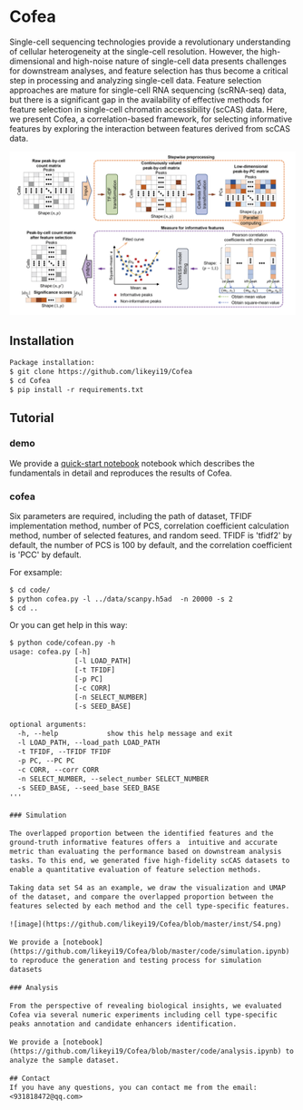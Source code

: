 # Cofea

Single-cell sequencing technologies provide a revolutionary understanding of cellular heterogeneity at the single-cell resolution. However, the high-dimensional and high-noise nature of single-cell data presents challenges for downstream analyses, and feature selection has thus become a critical step in processing and analyzing single-cell data. Feature selection approaches are mature for single-cell RNA sequencing (scRNA-seq) data, but there is a significant gap in the availability of effective methods for feature selection in single-cell chromatin accessibility (scCAS) data. Here, we present Cofea, a correlation-based framework, for selecting informative features by exploring the interaction between features derived from scCAS data.

![image](https://github.com/likeyi19/Cofea/blob/master/inst/Model.png)

## Installation  

```  
Package installation:
$ git clone https://github.com/likeyi19/Cofea   
$ cd Cofea   
$ pip install -r requirements.txt
```

## Tutorial

### demo

We provide a [quick-start notebook](https://github.com/likeyi19/Cofea/blob/master/code/demo.ipynb) notebook which describes the fundamentals in detail and reproduces the results of Cofea.

### cofea

Six parameters are required, including the path of dataset, TFIDF implementation method, number of PCS, correlation coefficient calculation method, number of selected features, and random seed. TFIDF is 'tfidf2' by default, the number of PCS is 100 by default, and the correlation coefficient is 'PCC' by default.

For exsample:
```
$ cd code/
$ python cofea.py -l ../data/scanpy.h5ad  -n 20000 -s 2
$ cd ..
```

Or you can get help in this way:
```  
$ python code/cofean.py -h
usage: cofea.py [-h] 
                [-l LOAD_PATH] 
                [-t TFIDF] 
                [-p PC] 
                [-c CORR] 
                [-n SELECT_NUMBER] 
                [-s SEED_BASE]

optional arguments:
  -h, --help            show this help message and exit
  -l LOAD_PATH, --load_path LOAD_PATH
  -t TFIDF, --TFIDF TFIDF
  -p PC, --PC PC
  -c CORR, --corr CORR
  -n SELECT_NUMBER, --select_number SELECT_NUMBER
  -s SEED_BASE, --seed_base SEED_BASE
'''

### Simulation

The overlapped proportion between the identified features and the ground-truth informative features offers a  intuitive and accurate metric than evaluating the performance based on downstream analysis tasks. To this end, we generated five high-fidelity scCAS datasets to enable a quantitative evaluation of feature selection methods. 

Taking data set S4 as an example, we draw the visualization and UMAP of the dataset, and compare the overlapped proportion between the features selected by each method and the cell type-specific features.

![image](https://github.com/likeyi19/Cofea/blob/master/inst/S4.png)

We provide a [notebook](https://github.com/likeyi19/Cofea/blob/master/code/simulation.ipynb) to reproduce the generation and testing process for simulation datasets

### Analysis

From the perspective of revealing biological insights, we evaluated Cofea via several numeric experiments including cell type-specific peaks annotation and candidate enhancers identification.

We provide a [notebook](https://github.com/likeyi19/Cofea/blob/master/code/analysis.ipynb) to analyze the sample dataset.

## Contact 
If you have any questions, you can contact me from the email: <931818472@qq.com>
